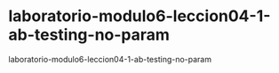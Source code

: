 # laboratorio-modulo6-leccion04-1-ab-testing-no-param
laboratorio-modulo6-leccion04-1-ab-testing-no-param
